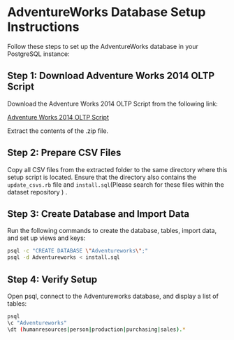 # AdventureWorks Database Setup Instructions

Follow these steps to set up the AdventureWorks database in your PostgreSQL instance:

## Step 1: Download Adventure Works 2014 OLTP Script

Download the Adventure Works 2014 OLTP Script from the following link:

[Adventure Works 2014 OLTP Script](https://github.com/AdventureWorks/AdventureWorks-for-SQL-Server/releases/download/oltp2014/AdventureWorks-oltp-install-script.zip)

Extract the contents of the .zip file.

## Step 2: Prepare CSV Files

Copy all CSV files from the extracted folder to the same directory where this setup script is located. Ensure that the directory also contains the `update_csvs.rb` file and `install.sql`(Please search for these files within the dataset repository ) .
## Step 3: Create Database and Import Data
Run the following commands to create the database, tables, import data, and set up views and keys:
```bash 
psql -c "CREATE DATABASE \"Adventureworks\";"
psql -d Adventureworks < install.sql
```
## Step 4: Verify Setup
Open psql, connect to the Adventureworks database, and display a list of tables:
```bash 
psql
\c "Adventureworks"
\dt (humanresources|person|production|purchasing|sales).*
```


